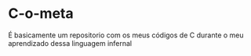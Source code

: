 # C-o-meta
É basicamente um repositorio com os meus códigos de C durante o meu aprendizado dessa linguagem infernal
